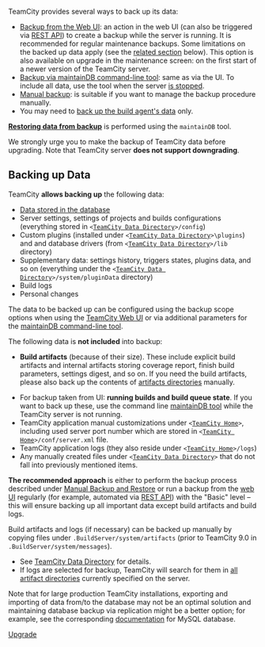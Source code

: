 [//]: # (title: TeamCity Data Backup)
[//]: # (auxiliary-id: TeamCity Data Backup)

TeamCity provides several ways to back up its data:
* [Backup from the Web UI](creating-backup-from-teamcity-web-ui.md): an action in the web UI (can also be triggered via [REST API](rest-api.md#Data+Backup)) to create a backup while the server is running. It is recommended for regular maintenance backups. Some limitations on the backed up data apply (see the [related section](#Backing+up+Data) below). This option is also available on upgrade in the maintenance screen: on the first start of a newer version of the TeamCity server.
* [Backup via maintainDB command-line tool](creating-backup-via-maintaindb-command-line-tool.md): same as via the UI. To include all data, use the tool when the server [is stopped](creating-backup-via-maintaindb-command-line-tool.md#Performing+TeamCity+Data+Backup+with+maintainDB+Utility).
* [Manual backup](manual-backup-and-restore.md): is suitable if you want to manage the backup procedure manually. 
* You may need to [back up the build agent's data](backing-up-build-agent-s-data.md) only.

__[Restoring data from backup](restoring-teamcity-data-from-backup.md)__ is performed using the `maintainDB` tool.

<note>

We strongly urge you to make the backup of TeamCity data before upgrading. Note that TeamCity server __does not support downgrading__.
</note>

## Backing up Data

TeamCity __allows backing up__ the following data:
* [Data stored in the database](manual-backup-and-restore.md#Database+Data)
* Server settings, settings of projects and builds configurations (everything stored in `<`[`TeamCity Data Directory`](teamcity-data-directory.md)`>/config`)
* Custom plugins (installed under `<`[`TeamCity Data Directory`](teamcity-data-directory.md)`>\plugins`) and and database drivers (from `<`[`TeamCity Data Directory`](teamcity-data-directory.md)`>/lib` directory)
* Supplementary data: settings history, triggers states, plugins data, and so on (everything under the `<`[`TeamCity Data Directory`](teamcity-data-directory.md)`>/system/pluginData` directory)
* Build logs
* Personal changes   

The data to be backed up can be configured using the backup scope options when using the [TeamCity Web UI](creating-backup-from-teamcity-web-ui.md) or via additional parameters for the [maintainDB command-line tool](creating-backup-via-maintaindb-command-line-tool.md).

The following data is __not included__ into backup:
* __Build artifacts__ (because of their size). These include explicit build artifacts and internal artifacts storing coverage report, finish build parameters, settings digest, and so on. If you need the build artifacts, please also back up the contents of [artifacts directories](teamcity-configuration-and-maintenance.md) manually.     

[//]: # (Internal note. Do not delete. also https://youtrack.jetbrains.com/issue/TW-43056)

* For backup taken from UI: __running builds and build queue state__.  If you want to back up these, use the command line [maintainDB tool](creating-backup-via-maintaindb-command-line-tool.md) while the TeamCity server is not running.
* TeamCity application manual customizations under `<`[`TeamCity Home`](teamcity-home-directory.md)`>`, including used server port number which are stored in `<`[`TeamCity Home`](teamcity-home-directory.md)`>/conf/server.xml` file.
* TeamCity application logs (they also reside under `<`[`TeamCity Home`](teamcity-home-directory.md)`>/logs`)
* Any manually created files under `<`[`TeamCity Data Directory`](teamcity-data-directory.md)`>` that do not fall into previously mentioned items.   

__The recommended approach__ is either to perform the backup process described under [Manual Backup and Restore](manual-backup-and-restore.md) or run a backup from the [web UI](creating-backup-from-teamcity-web-ui.md) regularly (for example, automated via [REST API](rest-api.md#Data+Backup)) with the "Basic" level – this will ensure backing up all important data except build artifacts and build logs.

Build artifacts and logs (if necessary) can be backed up manually by copying files under `.BuildServer/system/artifacts` (prior to TeamCity 9.0 in `.BuildServer/system/messages`).    
* See [TeamCity Data Directory](teamcity-data-directory.md#artifacts) for details.    
* If logs are selected for backup, TeamCity will search for them in [all artifact directories](build-artifact.md) currently specified on the server.

Note that for large production TeamCity installations, exporting and importing of data from/to the database may not be an optimal solution and maintaining database backup via replication might be a better option; for example, see the corresponding [documentation](http://dev.mysql.com/doc/refman/5.0/en/replication.html) for MySQL database.

 <seealso>
        <category ref="installation">
            <a href="upgrade.md">Upgrade</a>
        </category>
</seealso>